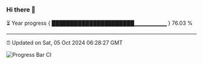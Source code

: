 ### Hi there 👋

⏳ Year progress { ██████████████████████▁▁▁▁▁▁▁▁ } 76.03 %

---

⏰ Updated on Sat, 05 Oct 2024 06:28:27 GMT

![Progress Bar CI](https://github.com/ZhaoGui/ZhaoGui/workflows/Progress%20Bar%20CI/badge.svg)
